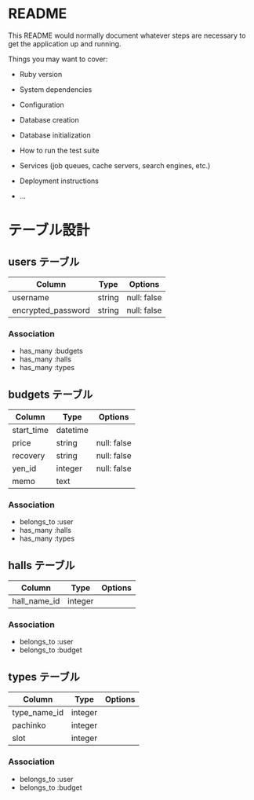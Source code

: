 # README

This README would normally document whatever steps are necessary to get the
application up and running.

Things you may want to cover:

* Ruby version

* System dependencies

* Configuration

* Database creation

* Database initialization

* How to run the test suite

* Services (job queues, cache servers, search engines, etc.)

* Deployment instructions

* ...

# テーブル設計

## users テーブル

| Column             | Type   | Options     |
| ------------------ | ------ | ----------- |
| username           | string | null: false |
| encrypted_password | string | null: false |

### Association
- has_many :budgets
- has_many :halls
- has_many :types

## budgets テーブル

| Column      | Type     | Options     |
| ----------- | -------- | ----------- |
| start_time  | datetime |             |
| price       | string   | null: false |
| recovery    | string   | null: false |
| yen_id      | integer  | null: false |
| memo        | text     |             |

### Association
- belongs_to :user
- has_many :halls
- has_many :types

## halls テーブル

| Column       | Type       | Options    |
| ------------ | ---------- | ---------- |
| hall_name_id | integer    |            |

### Association
- belongs_to :user
- belongs_to :budget

## types テーブル

| Column       | Type       | Options   |
| ------------ | ---------- | --------- |
| type_name_id | integer    |           |
| pachinko     | integer    |           |
| slot         | integer    |           |

### Association
- belongs_to :user
- belongs_to :budget

